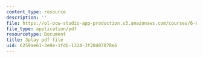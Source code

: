 ```yaml
---
content_type: resource
description: ''
file: https://ol-ocw-studio-app-production.s3.amazonaws.com/courses/6-042j-mathematics-for-computer-science-spring-2015/6259ae613e0e1fd613243f20407078e6_CpW0ZJ7i0oc.pdf
file_type: application/pdf
resourcetype: Document
title: 3play pdf file
uid: 6259ae61-3e0e-1fd6-1324-3f20407078e6
---
```

